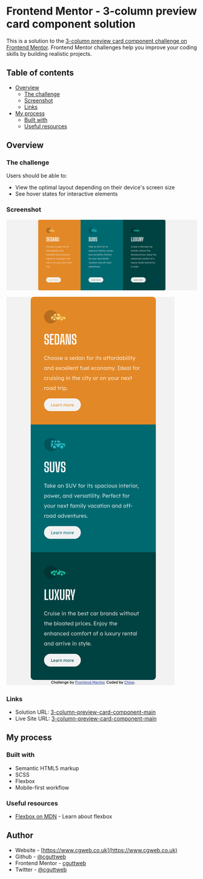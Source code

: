 # Frontend Mentor - 3-column preview card component solution

This is a solution to the [3-column preview card component challenge on Frontend Mentor](https://www.frontendmentor.io/challenges/3column-preview-card-component-pH92eAR2-). Frontend Mentor challenges help you improve your coding skills by building realistic projects.

## Table of contents

- [Overview](#overview)
  - [The challenge](#the-challenge)
  - [Screenshot](#screenshot)
  - [Links](#links)
- [My process](#my-process)
  - [Built with](#built-with)
  - [Useful resources](#useful-resources)

## Overview

### The challenge

Users should be able to:

- View the optimal layout depending on their device's screen size
- See hover states for interactive elements

### Screenshot

![Desktop Screenshot](./images/desktop-screenshot.png)

![Mobile Screenshot](./images/mobile-screenshot.png)

### Links

- Solution URL: [3-column-preview-card-component-main](https://www.frontendmentor.io/solutions/3-column-preview-card-component-wRi5RqToQ)
- Live Site URL: [3-column-preview-card-component-main](https://frontend-mentor-challenges-rose.vercel.app/3-column-preview-card-component-main/)

## My process

### Built with

- Semantic HTML5 markup
- SCSS
- Flexbox
- Mobile-first workflow

### Useful resources

- [Flexbox on MDN](https://developer.mozilla.org/en-US/docs/Learn/CSS/CSS_layout/Flexbox) - Learn about flexbox

## Author

- Website - [https://www.cgweb.co.uk](https://www.cgweb.co.uk)
- Github - [@cguttweb](https://github.com/cguttweb)
- Frontend Mentor - [cguttweb](https://www.frontendmentor.io/profile/cguttweb)
- Twitter - [@cguttweb](https://www.twitter.com/cguttweb)
